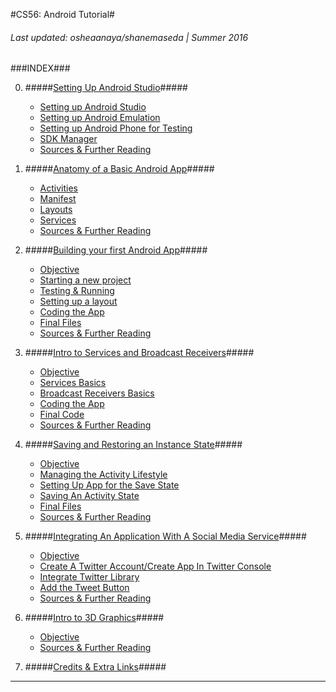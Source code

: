 #CS56: Android Tutorial#
<h6>Last updated: osheaanaya/shanemaseda | Summer 2016</h6>
###INDEX###

0. #####[Setting Up Android Studio](0_Installing_Software/0_Installing_Software.md)#####
	- [Setting up Android Studio](0_Installing_Software/0_Installing_Software.md#0_androidStudio)
	- [Setting up Android Emulation](0_Installing_Software/0_Installing_Software.md#0_emulator)
	- [Setting up Android Phone for Testing](0_Installing_Software/0_Installing_Software.md#0_phone)
	- [SDK Manager](0_Installing_Software/0_Installing_Software.md#0_sdkManager)
	- [Sources & Further Reading](0_Installing_Software/0_Installing_Software.md#0_sources)

1. #####[Anatomy of a Basic Android App](1_Basic_Anatomy_of_an_Activity/1_Basic_Anatomy_of_an_Activity.md)#####
	- [Activities](1_Basic_Anatomy_of_an_Activity/1_Basic_Anatomy_of_an_Activity.md#1_activities)
	- [Manifest](1_Basic_Anatomy_of_an_Activity/1_Basic_Anatomy_of_an_Activity.md#1_manifest)
	- [Layouts](1_Basic_Anatomy_of_an_Activity/1_Basic_Anatomy_of_an_Activity.md#1_layouts)
	- [Services](1_Basic_Anatomy_of_an_Activity/1_Basic_Anatomy_of_an_Activity.md#1_services)
	- [Sources & Further Reading](1_Basic_Anatomy_of_an_Activity/1_Basic_Anatomy_of_an_Activity.md#1_sources)

2. #####[Building your first Android App](2_Building_your_first_Android_App/2_Building_your_first_Android_App.md)#####
	- [Objective](2_Building_your_first_Android_App/2_Building_your_first_Android_App.md#2_objective)
	- [Starting a new project](2_Building_your_first_Android_App/2_Building_your_first_Android_App.md#2_starting)
	- [Testing & Running](2_Building_your_first_Android_App/2_Building_your_first_Android_App.md#2_testing)
	- [Setting up a layout](2_Building_your_first_Android_App/2_Building_your_first_Android_App.md#2_layout)
	- [Coding the App](2_Building_your_first_Android_App/2_Building_your_first_Android_App.md#2_programming)
	- [Final Files](2_Building_your_first_Android_App/2_Building_your_first_Android_App.md#2_files)
	- [Sources & Further Reading](2_Building_your_first_Android_App/2_Building_your_first_Android_App.md#2_sources)


3. #####[Intro to Services and Broadcast Receivers](3_Intro_to_Services/3_Intro_to_Services.md)#####
	- [Objective](3_Intro_to_Services/3_Intro_to_Services.md#3_objective)
	- [Services Basics](3_Intro_to_Services/3_Intro_to_Services.md#3_basics)
	- [Broadcast Receivers Basics](3_Intro_to_Services/3_Intro_to_Services.md#3_broadcast)
	- [Coding the App](3_Intro_to_Services/3_Intro_to_Services.md#3_coding)
	- [Final Code](3_Intro_to_Services/3_Intro_to_Services.md#3_files)
	- [Sources & Further Reading](3_Intro_to_Services/3_Intro_to_Services.md#3_sources)

4. #####[Saving and Restoring an Instance State](4_Saving_and_Restoring_an_Instance_State/4_Saving_and_Restoring_an_Instance_State.md)#####
	- [Objective](4_Saving_and_Restoring_an_Instance_State/4_Saving_and_Restoring_an_Instance_State.md#2_objective)
	- [Managing the Activity Lifestyle](4_Saving_and_Restoring_an_Instance_State/4_Saving_and_Restoring_an_Instance_State.md#2_starting)
	- [Setting Up App for the Save State](4_Saving_and_Restoring_an_Instance_State/4_Saving_and_Restoring_an_Instance_State.md#2_usingAS)
	- [Saving An Activity State](4_Saving_and_Restoring_an_Instance_State/4_Saving_and_Restoring_an_Instance_State.md#2_testing)
	- [Final Files](4_Saving_and_Restoring_an_Instance_State/4_Saving_and_Restoring_an_Instance_State.md#2_files)
	- [Sources & Further Reading](4_Saving_and_Restoring_an_Instance_State/4_Saving_and_Restoring_an_Instance_State.md#2_sources)

5. #####[Integrating An Application With A Social Media Service](5_Integrating_An_App_With_A_Social_Media_Service/5_Integrating_An_App_With_A_Social_Media_Service.md)#####
	- [Objective](5_Integrating_An_App_With_A_Social_Media_Service/5_Integrating_An_App_With_A_Social_Media_Service.md#2_objective)
	- [Create A Twitter Account/Create App In Twitter Console](5_Integrating_An_App_With_A_Social_Media_Service/5_Integrating_An_App_With_A_Social_Media_Service.md#2_starting)
	- [Integrate Twitter Library](5_Integrating_An_App_With_A_Social_Media_Service/5_Integrating_An_App_With_A_Social_Media_Service.md#2_usingAS)
	- [Add the Tweet Button](5_Integrating_An_App_With_A_Social_Media_Service/5_Integrating_An_App_With_A_Social_Media_Service.md#2_testing)
	- [Sources & Further Reading](5_Integrating_An_App_With_A_Social_Media_Service/5_Integrating_An_App_With_A_Social_Media_Service.md#2_sources)
 
6. #####[Intro to 3D Graphics](6_Intro_to_3D_Graphics/6_Intro_to_3D_Graphics.md)#####
	- [Objective](6_Intro_to_3D_Graphics/6_Intro_to_3D_Graphics.md#2_objective)
	- [Sources & Further Reading](6_Intro_to_3D_Graphics/6_Intro_to_3D_Graphics.md#2_sources)	

7. #####[Credits & Extra Links](7_links/7_links.md)#####


<!--5. [<h5>Extra: Coding Games</h5>](todo)-->

<!--6. [<h5>Extra: Maps and Location</h5>](todo)-->






-------------------------


<!--pmsosa CS56 Winter 2015-->
